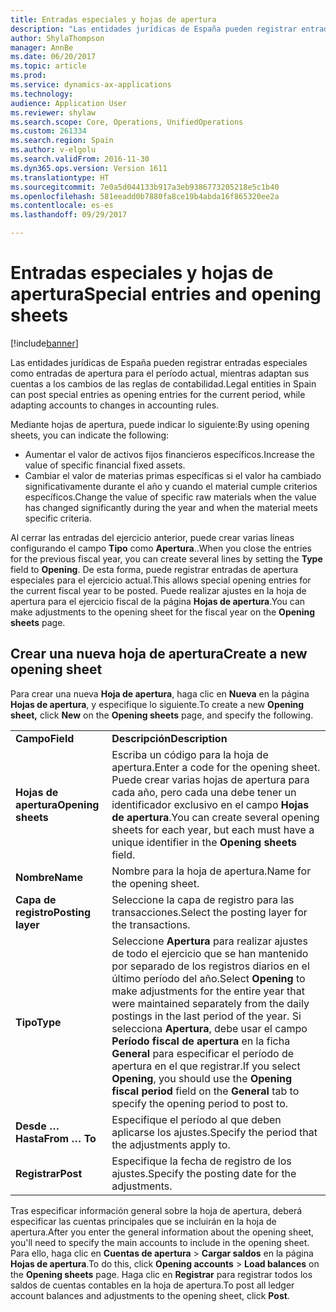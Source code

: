 ```yaml
---
title: Entradas especiales y hojas de apertura
description: "Las entidades jurídicas de España pueden registrar entradas especiales como entradas de apertura para el período actual, mientras adaptan sus cuentas a los cambios de las reglas de contabilidad."
author: ShylaThompson
manager: AnnBe
ms.date: 06/20/2017
ms.topic: article
ms.prod: 
ms.service: dynamics-ax-applications
ms.technology: 
audience: Application User
ms.reviewer: shylaw
ms.search.scope: Core, Operations, UnifiedOperations
ms.custom: 261334
ms.search.region: Spain
ms.author: v-elgolu
ms.search.validFrom: 2016-11-30
ms.dyn365.ops.version: Version 1611
ms.translationtype: HT
ms.sourcegitcommit: 7e0a5d044133b917a3eb9386773205218e5c1b40
ms.openlocfilehash: 581eeadd0b7880fa8ce19b4abda16f865320ee2a
ms.contentlocale: es-es
ms.lasthandoff: 09/29/2017

---
```


# <a name="special-entries-and-opening-sheets"></a><span data-ttu-id="0156e-103">Entradas especiales y hojas de apertura</span><span class="sxs-lookup"><span data-stu-id="0156e-103">Special entries and opening sheets</span></span>

[!include[banner](../includes/banner.md)]


<span data-ttu-id="0156e-104">Las entidades jurídicas de España pueden registrar entradas especiales como entradas de apertura para el período actual, mientras adaptan sus cuentas a los cambios de las reglas de contabilidad.</span><span class="sxs-lookup"><span data-stu-id="0156e-104">Legal entities in Spain can post special entries as opening entries for the current period, while adapting accounts to changes in accounting rules.</span></span>

<span data-ttu-id="0156e-105">Mediante hojas de apertura, puede indicar lo siguiente:</span><span class="sxs-lookup"><span data-stu-id="0156e-105">By using opening sheets, you can indicate the following:</span></span>

-   <span data-ttu-id="0156e-106">Aumentar el valor de activos fijos financieros específicos.</span><span class="sxs-lookup"><span data-stu-id="0156e-106">Increase the value of specific financial fixed assets.</span></span>
-   <span data-ttu-id="0156e-107">Cambiar el valor de materias primas específicas si el valor ha cambiado significativamente durante el año y cuando el material cumple criterios específicos.</span><span class="sxs-lookup"><span data-stu-id="0156e-107">Change the value of specific raw materials when the value has changed significantly during the year and when the material meets specific criteria.</span></span>

<span data-ttu-id="0156e-108">Al cerrar las entradas del ejercicio anterior, puede crear varias líneas configurando el campo **Tipo** como **Apertura**..</span><span class="sxs-lookup"><span data-stu-id="0156e-108">When you close the entries for the previous fiscal year, you can create several lines by setting the **Type** field to **Opening**.</span></span> <span data-ttu-id="0156e-109">De esta forma, puede registrar entradas de apertura especiales para el ejercicio actual.</span><span class="sxs-lookup"><span data-stu-id="0156e-109">This allows special opening entries for the current fiscal year to be posted.</span></span> <span data-ttu-id="0156e-110">Puede realizar ajustes en la hoja de apertura para el ejercicio fiscal de la página **Hojas de apertura**.</span><span class="sxs-lookup"><span data-stu-id="0156e-110">You can make adjustments to the opening sheet for the fiscal year on the **Opening sheets** page.</span></span>

## <a name="create-a-new-opening-sheet"></a><span data-ttu-id="0156e-111">Crear una nueva hoja de apertura</span><span class="sxs-lookup"><span data-stu-id="0156e-111">Create a new opening sheet</span></span>
<span data-ttu-id="0156e-112">Para crear una nueva **Hoja de apertura**, haga clic en **Nueva** en la página **Hojas de apertura**, y especifique lo siguiente.</span><span class="sxs-lookup"><span data-stu-id="0156e-112">To create a new **Opening sheet,** click **New** on the **Opening sheets** page, and specify the following.</span></span>

|                    |                                                                                                                                                                                                                                                                                                   |
|--------------------|---------------------------------------------------------------------------------------------------------------------------------------------------------------------------------------------------------------------------------------------------------------------------------------------------|
| <span data-ttu-id="0156e-113">**Campo**</span><span class="sxs-lookup"><span data-stu-id="0156e-113">**Field**</span></span>          | <span data-ttu-id="0156e-114">**Descripción**</span><span class="sxs-lookup"><span data-stu-id="0156e-114">**Description**</span></span>                                                                                                                                                                                                                                                                                   |
| <span data-ttu-id="0156e-115">**Hojas de apertura**</span><span class="sxs-lookup"><span data-stu-id="0156e-115">**Opening sheets**</span></span> | <span data-ttu-id="0156e-116">Escriba un código para la hoja de apertura.</span><span class="sxs-lookup"><span data-stu-id="0156e-116">Enter a code for the opening sheet.</span></span> <span data-ttu-id="0156e-117">Puede crear varias hojas de apertura para cada año, pero cada una debe tener un identificador exclusivo en el campo **Hojas de apertura**.</span><span class="sxs-lookup"><span data-stu-id="0156e-117">You can create several opening sheets for each year, but each must have a unique identifier in the **Opening sheets** field.</span></span>                                                                                                                                  |
| <span data-ttu-id="0156e-118">**Nombre**</span><span class="sxs-lookup"><span data-stu-id="0156e-118">**Name**</span></span>           | <span data-ttu-id="0156e-119">Nombre para la hoja de apertura.</span><span class="sxs-lookup"><span data-stu-id="0156e-119">Name for the opening sheet.</span></span>                                                                                                                                                                                                                                                                       |
| <span data-ttu-id="0156e-120">**Capa de registro**</span><span class="sxs-lookup"><span data-stu-id="0156e-120">**Posting layer**</span></span>  | <span data-ttu-id="0156e-121">Seleccione la capa de registro para las transacciones.</span><span class="sxs-lookup"><span data-stu-id="0156e-121">Select the posting layer for the transactions.</span></span>                                                                                                                                                                                                                                                    |
| <span data-ttu-id="0156e-122">**Tipo**</span><span class="sxs-lookup"><span data-stu-id="0156e-122">**Type**</span></span>           | <span data-ttu-id="0156e-123">Seleccione **Apertura** para realizar ajustes de todo el ejercicio que se han mantenido por separado de los registros diarios en el último período del año.</span><span class="sxs-lookup"><span data-stu-id="0156e-123">Select **Opening** to make adjustments for the entire year that were maintained separately from the daily postings in the last period of the year.</span></span> <span data-ttu-id="0156e-124">Si selecciona **Apertura**, debe usar el campo **Período fiscal de apertura** en la ficha **General** para especificar el período de apertura en el que registrar.</span><span class="sxs-lookup"><span data-stu-id="0156e-124">If you select **Opening**, you should use the **Opening fiscal period** field on the **General** tab to specify the opening period to post to.</span></span> |
| <span data-ttu-id="0156e-125">**Desde … Hasta**</span><span class="sxs-lookup"><span data-stu-id="0156e-125">**From … To**</span></span>      | <span data-ttu-id="0156e-126">Especifique el período al que deben aplicarse los ajustes.</span><span class="sxs-lookup"><span data-stu-id="0156e-126">Specify the period that the adjustments apply to.</span></span>                                                                                                                                                                                                                                                 |
| <span data-ttu-id="0156e-127">**Registrar**</span><span class="sxs-lookup"><span data-stu-id="0156e-127">**Post**</span></span>           | <span data-ttu-id="0156e-128">Especifique la fecha de registro de los ajustes.</span><span class="sxs-lookup"><span data-stu-id="0156e-128">Specify the posting date for the adjustments.</span></span>                                                                                                                                                                                                                                                     |

<span data-ttu-id="0156e-129">Tras especificar información general sobre la hoja de apertura, deberá especificar las cuentas principales que se incluirán en la hoja de apertura.</span><span class="sxs-lookup"><span data-stu-id="0156e-129">After you enter the general information about the opening sheet, you'll need to specify the main accounts to include in the opening sheet.</span></span> <span data-ttu-id="0156e-130">Para ello, haga clic en **Cuentas de apertura** &gt; **Cargar saldos** en la página **Hojas de apertura**.</span><span class="sxs-lookup"><span data-stu-id="0156e-130">To do this, click **Opening accounts** &gt; **Load balances** on the **Opening sheets** page.</span></span> <span data-ttu-id="0156e-131">Haga clic en **Registrar** para registrar todos los saldos de cuentas contables en la hoja de apertura.</span><span class="sxs-lookup"><span data-stu-id="0156e-131">To post all ledger account balances and adjustments to the opening sheet, click **Post**.</span></span>




